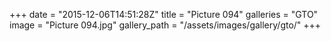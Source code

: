 +++
date = "2015-12-06T14:51:28Z"
title = "Picture 094"
galleries = "GTO"
image = "Picture 094.jpg"
gallery_path = "/assets/images/gallery/gto/"
+++
